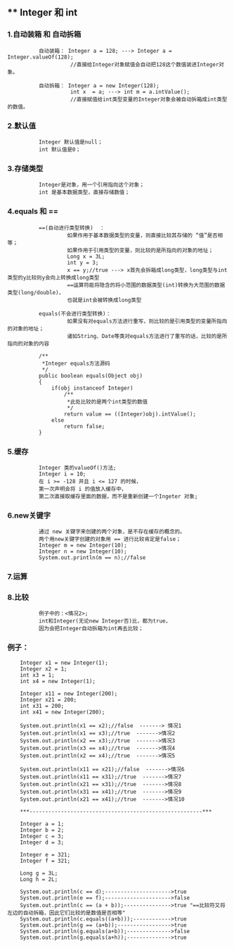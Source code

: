 

## ** Integer 和 int 

### 1.自动装箱 和 自动拆箱
              自动装箱： Integer a = 128; ---> Integer a = Integer.valueOf(128);  
                        //直接给Integer对象赋值会自动把128这个数值装进Integer对象。
              
              自动拆箱： Integer a = new Integer(128);
                        int x  = a; ---> int m = a.intValue();
                        //直接赋值给int类型变量的Integer对象会被自动拆箱成int类型的数值。
      
### 2.默认值
              Integer 默认值是null；
              int 默认值是0；
### 3.存储类型
              Integer是对象，用一个引用指向这个对象；
              int 是基本数据类型，直接存储数值；

### 4.equals 和 == 
              ==(自动进行类型转换)  ：   
                       如果作用于基本数据类型的变量，则直接比较其存储的 “值”是否相等；
                       如果作用于引用类型的变量，则比较的是所指向的对象的地址；
                       Long x = 3L;
                       int y = 3;
                       x == y;//true ---> x首先会拆箱成long类型，long类型与int类型的y比较则y会向上转换成long类型
                       ==运算符能将隐含的将小范围的数据类型(int)转换为大范围的数据类型(long/double)，
                       也就是int会被转换成long类型
                    
              equals(不会进行类型转换)： 
                       如果没有对equals方法进行重写，则比较的是引用类型的变量所指向的对象的地址；
                       诸如String、Date等类对equals方法进行了重写的话，比较的是所指向的对象的内容
                       
              /**
               *Integer equals方法源码
               */
              public boolean equals(Object obj)
              {
                  if(obj instanceof Integer)
                      /**
                       *此处比较的是两个int类型的数值
                       */
                      return value == ((Integer)obj).intValue();
                  else
                      return false;
              }

### 5.缓存
              Integer 类的valueOf()方法;
              Integer i = 10;
              在 i >= -128 并且 i <= 127 的时候，
              第一次声明会将 i 的值放入缓存中，
              第二次直接取缓存里面的数据，而不是重新创建一个Ingeter 对象;

### 6.new关键字
              通过 new 关键字来创建的两个对象，是不存在缓存的概念的。
              两个用new关键字创建的对象用 == 进行比较肯定是false；
              Integer m = new Integer(10);
              Integer n = new Integer(10);
              System.out.println(m == n);//false

### 7.运算

### 8.比较
              例子中的：<情况2>;
              int和Integer(无论new Integer否)比，都为true，
              因为会把Integer自动拆箱为int再去比较；

### 例子：
        Integer x1 = new Integer(1);
        Integer x2 = 1;
        int x3 = 1;
        int x4 = new Integer(1);

        Integer x11 = new Integer(200);
        Integer x21 = 200;
        int x31 = 200;
        int x41 = new Integer(200);

        System.out.println(x1 == x2);//false  -------> 情况1
        System.out.println(x1 == x3);//true  ------->情况2
        System.out.println(x2 == x3);//true  ------->情况3
        System.out.println(x3 == x4);//true  ------->情况4
        System.out.println(x2 == x4);//true  ------->情况5

        System.out.println(x11 == x21);//false  ------->情况6
        System.out.println(x11 == x31);//true  ------->情况7
        System.out.println(x21 == x31);//true  ------->情况8
        System.out.println(x31 == x41);//true  ------->情况9
        System.out.println(x21 == x41);//true  ------->情况10
        
        ***-------------------------------------------------------***
        
        Integer a = 1;
        Integer b = 2;
        Integer c = 3;
        Integer d = 3;

        Integer e = 321;
        Integer f = 321;

        Long g = 3L;
        Long h = 2L;

        System.out.println(c == d);--------------------->true
        System.out.println(e == f);--------------------->false
        System.out.println(c == (a + b));--------------->true "==比较符又将左边的自动拆箱，因此它们比较的是数值是否相等"
        System.out.println(c.equals((a+b)));------------>true
        System.out.println(g == (a+b));----------------->true
        System.out.println(g.equals(a+b));-------------->false
        System.out.println(g.equals(a+h));-------------->true

